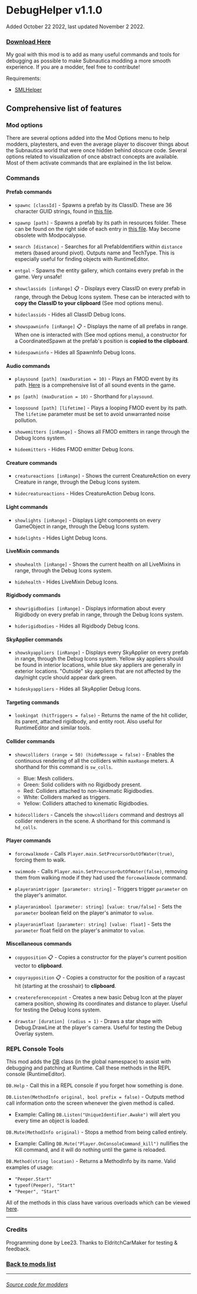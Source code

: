 # DebugHelper v1.1.0

Added October 22 2022, last updated November 2 2022.

### [Download Here](https://github.com/LeeTwentyThree/Lee23-SubnauticaMods/raw/main/Downloads/DebugHelper.zip)

My goal with this mod is to add as many useful commands and tools for debugging as possible to make Subnautica modding a more smooth experience. If you are a modder, feel free to contribute!

Requirements:
- [SMLHelper](https://www.nexusmods.com/subnautica/mods/113)

## Comprehensive list of features
### Mod options
There are several options added into the Mod Options menu to help modders, playtesters, and even the average player to discover things about the Subnautica world that were once hidden behind obscure code. Several options related to visualization of once abstract concepts are available. Most of them activate commands that are explained in the list below.
### Commands
#### Prefab commands
- `spawnc [classId]` - Spawns a prefab by its ClassID. These are 36 character GUID strings, found in [this file](https://github.com/LeeTwentyThree/Lee23-SubnauticaMods/blob/main/Resources/SN1-PrefabPaths.json).

- `spawnp [path]` - Spawns a prefab by its path in resources folder. These can be found on the right side of each entry in [this file](https://github.com/LeeTwentyThree/Lee23-SubnauticaMods/blob/main/Resources/SN1-PrefabPaths.json). May become obsolete with Modpocalypse.

- `search [distance]` - Searches for all PrefabIdentifiers within `distance` meters (based around pivot). Outputs name and TechType. This is especially useful for finding objects with RuntimeEditor.

- `entgal` - Spawns the entity gallery, which contains every prefab in the game. Very unsafe!

- `showclassids [inRange]` 📋 - Displays every ClassID on every prefab in range, through the Debug Icons system. These can be interacted with to **copy the ClassID to your clipboard** (See mod options menu).

- `hideclassids` - Hides all ClassID Debug Icons.

- `showspawninfo [inRange]` 📋 - Displays the name of all prefabs in range. When one is interacted with (See mod options menu), a constructor for a CoordinatedSpawn at the prefab's position is **copied to the clipboard**. 

- `hidespawninfo` - Hides all SpawnInfo Debug Icons.

#### Audio commands
- `playsound [path] (maxDuration = 10)` - Plays an FMOD event by its path. [Here](https://github.com/LeeTwentyThree/Lee23-SubnauticaMods/blob/main/Resources/SN1-FMODEvents.txt) is a comprehensive list of all sound events in the game.

- `ps [path] (maxDuration = 10)` - Shorthand for `playsound`.

- `loopsound [path] [lifetime]` - Plays a looping FMOD event by its path. The `lifetime` parameter must be set to avoid unwarranted noise pollution.

- `showemitters [inRange]` - Shows all FMOD emitters in range through the Debug Icons system.

- `hideemitters` - Hides FMOD emitter Debug Icons.

#### Creature commands
- `creatureactions [inRange]` - Shows the current CreatureAction on every Creature in range, through the Debug Icons system.

- `hidecreatureactions` - Hides CreatureAction Debug Icons.

#### Light commands
- `showlights [inRange]` - Displays Light components on every GameObject in range, through the Debug Icons system.

- `hidelights` - Hides Light Debug Icons.

#### LiveMixin commands
- `showhealth [inRange]` - Shows the current health on all LiveMixins in range, through the Debug Icons system.

- `hidehealth` - Hides LiveMixin Debug Icons.

#### Rigidbody commands
- `showrigidbodies [inRange]` - Displays information about every Rigidbody on every prefab in range, through the Debug Icons system.

- `hiderigidbodies` - Hides all Rigidbody Debug Icons.

#### SkyApplier commands
- `showskyappliers [inRange]` - Displays every SkyApplier on every prefab in range, through the Debug Icons system. Yellow sky appliers should be found in interior locations, while blue sky appliers are generally in exterior locations. "Outside" sky appliers that are not affected by the day/night cycle should appear dark green.

- `hideskyappliers` - Hides all SkyApplier Debug Icons.

#### Targeting commands
- `lookingat (hitTriggers = false)` - Returns the name of the hit collider, its parent, attached rigidbody, and entity root. Also useful for RuntimeEditor and similar tools.

#### Collider commands
- `showcolliders (range = 50) (hideMessage = false)` - Enables the continuous rendering of all the colliders within `maxRange` meters. A shorthand for this command is `sw_colls`.
  - Blue: Mesh colliders.
  - Green: Solid colliders with no Rigidbody present.
  - Red: Colliders attached to non-kinematic Rigidbodies.
  - White: Colliders marked as triggers.
  - Yellow: Colliders attached to kinematic Rigidbodies.

- `hidecolliders` - Cancels the `showcolliders` command and destroys all collider renderers in the scene. A shorthand for this command is `hd_colls`.

#### Player commands
- `forcewalkmode` - Calls `Player.main.SetPrecursorOutOfWater(true)`, forcing them to walk.

- `swimmode` - Calls `Player.main.SetPrecursorOutOfWater(false)`, removing them from walking mode if they had used the `forcewalkmode` command.

- `playeranimtrigger [parameter: string]` - Triggers trigger `parameter` on the player's animator.

- `playeranimbool [parameter: string] [value: true/false]` - Sets the `parameter` boolean field on the player's animator to `value`.

- `playeranimfloat [parameter: string] [value: float]` - Sets the `parameter` float field on the player's animator to `value`.

#### Miscellaneous commands
- `copyposition` 📋 - Copies a constructor for the player's current position vector to **clipboard**.

- `copyrayposition` 📋 - Copies a constructor for the position of a raycast hit (starting at the crosshair) to **clipboard**.

- `createreferencepoint` - Creates a new basic Debug Icon at the player camera position, showing its coordinates and distance to player. Useful for testing the Debug Icons system.

- `drawstar [duration] (radius = 1)` - Draws a star shape with Debug.DrawLine at the player's camera. Useful for testing the Debug Overlay system.

### REPL Console Tools
This mod adds the [DB](https://github.com/LeeTwentyThree/Lee23-SubnauticaMods/blob/main/DebugHelper/DebugHelper/DB.cs) class (in the global namespace) to assist with debugging and patching at Runtime. Call these methods in the REPL console (RuntimeEditor).

`DB.Help` - Call this in a REPL console if you forget how something is done.

`DB.Listen(MethodInfo original, bool prefix = false)` - Outputs method call information onto the screen whenever the given method is called.
- Example: Calling `DB.Listen("UniqueIdentifier.Awake")` will alert you every time an object is loaded.

`DB.Mute(MethodInfo original)` - Stops a method from being called entirely.
  - Example: Calling `DB.Mute("Player.OnConsoleCommand_kill")` nullifies the Kill command, and it will do nothing until the game is reloaded.

`DB.Method(string location)` - Returns a MethodInfo by its name. Valid examples of usage:
  - `"Peeper.Start"`
  - `typeof(Peeper), "Start"`
  - `"Peeper", "Start"`

All of the methods in this class have various overloads which can be viewed [here](https://github.com/LeeTwentyThree/Lee23-SubnauticaMods/blob/main/DebugHelper/DebugHelper/DB.cs).

---

### Credits

Programming done by Lee23. Thanks to EldritchCarMaker for testing & feedback.

### [Back to mods list](https://github.com/LeeTwentyThree/Lee23-SubnauticaMods/blob/main/Downloads/DownloadPages/ModDownloads-Subnautica.md)

---

###### [Source code for modders](https://github.com/LeeTwentyThree/Lee23-SubnauticaMods/tree/main/DebugHelper)
